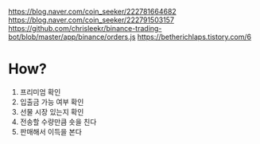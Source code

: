 
https://blog.naver.com/coin_seeker/222781664682
https://blog.naver.com/coin_seeker/222791503157
https://github.com/chrisleekr/binance-trading-bot/blob/master/app/binance/orders.js
https://betherichlaps.tistory.com/6

# How?

1. 프리미엄 확인
2. 입출금 가능 여부 확인
3. 선물 시장 있는지 확인
4. 전송할 수량만큼 숏을 친다
5. 판매해서 이득을 본다